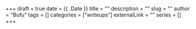 +++ 
draft = true
date = {{ .Date }}
title = ""
description = ""
slug = ""
author = "Bufu"
tags = []
categories = ["writeups"]
externalLink = ""
series = []
+++
